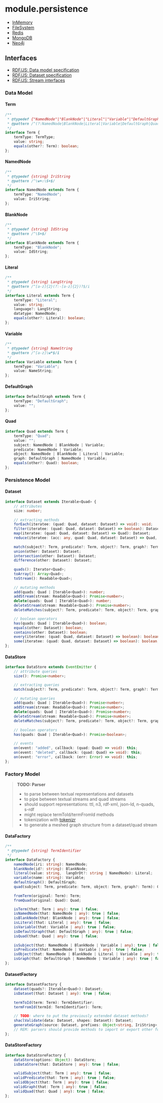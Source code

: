 # module.persistence

- [InMemory](https://git02.int.nsc.ag/Research/fua/lib/module.persistence.inmemory)
- [FileSystem](https://git02.int.nsc.ag/Research/fua/lib/module.persistence.filesystem)
- [Redis](https://git02.int.nsc.ag/Research/fua/lib/module.persistence.redis)
- [MongoDB](https://git02.int.nsc.ag/Research/fua/lib/module.persistence.mongodb)
- [Neo4j](https://git02.int.nsc.ag/Research/fua/lib/module.persistence.neo4j)

## Interfaces

- [RDF/JS: Data model specification](http://rdf.js.org/data-model-spec/)
- [RDF/JS: Dataset specification](https://rdf.js.org/dataset-spec/)
- [RDF/JS: Stream interfaces](https://rdf.js.org/stream-spec/)

### Data Model

#### Term

```ts
/**
 * @typedef {"NamedNode"|"BlankNode"|"Literal"|"Variable"|"DefaultGraph"|"Quad"} TermType
 * @pattern /^(?:NamedNode|BlankNode|Literal|Variable|DefaultGraph|Quad)$/
 */
interface Term {
    termType: TermType;
    value: string;
    equals(other?: Term): boolean;
};
```

#### NamedNode

```ts
/**
 * @typedef {string} IriString
 * @pattern /^\w+:\S+$/
 */
interface NamedNode extends Term {
    termType: "NamedNode";
    value: IriString;
};
```

#### BlankNode

```ts
/**
 * @typedef {string} IdString
 * @pattern /^\S+$/
 */
interface BlankNode extends Term {
    termType: "BlankNode";
    value: IdString;
};
```

#### Literal

```ts
/**
 * @typedef {string} LangString
 * @pattern /^[a-z]{2}(?:-[a-z]{2})?$/i
 */
interface Literal extends Term {
    termType: "Literal";
    value: string;
    language?: LangString;
    datatype: NamedNode;
    equals(other?: Literal): boolean;
};
```

#### Variable

```ts
/**
 * @typedef {string} NameString
 * @pattern /^[a-z]\w*$/i
 */
interface Variable extends Term {
    termType: "Variable";
    value: NameString;
};
```

#### DefaultGraph

```ts
interface DefaultGraph extends Term {
    termType: "DefaultGraph";
    value: "";
};
```

#### Quad

```ts
interface Quad extends Term {
    termType: "Quad";
    value: "";
    subject: NamedNode | BlankNode | Variable;
    predicate: NamedNode | Variable;
    object: NamedNode | BlankNode | Literal | Variable;
    graph: DefaultGraph | NamedNode | Variable;
    equals(other?: Quad): boolean;
};
```

### Persistence Model

#### Dataset

```ts
interface Dataset extends Iterable<Quad> {
    // attributes
    size: number;
    
    // extracting methods
    forEach(iteratee: (quad: Quad, dataset: Dataset) => void): void;
    filter(iteratee: (quad: Quad, dataset: Dataset) => boolean): Dataset;
    map(iteratee: (quad: Quad, dataset: Dataset) => Quad): Dataset;
    reduce(iteratee: (acc: any, quad: Quad, dataset: Dataset) => Quad, acc?: any): any;
    
    match(subject?: Term, predicate?: Term, object?: Term, graph?: Term): Dataset;
    union(other: Dataset): Dataset;
    intersection(other: Dataset): Dataset;
    difference(other: Dataset): Dataset;
    
    quads(): Iterator<Quad>;
    toArray(): Array<Quad>;
    toStream(): Readable<Quad>;
    
    // mutating methods
    add(quads: Quad | Iterable<Quad>): number;
    addStream(stream: Readable<Quad>): Promise<number>;
    delete(quads: Quad | Iterable<Quad>): number;
    deleteStream(stream: Readable<Quad>): Promise<number>;
    deleteMatches(subject?: Term, predicate?: Term, object?: Term, graph?: Term): number;

    // boolean operators
    has(quads: Quad | Iterable<Quad>): boolean;
    equals(other: Dataset): boolean;
    contains(other: Dataset): boolean;
    every(iteratee: (quad: Quad, dataset: Dataset) => boolean): boolean;
    some(iteratee: (quad: Quad, dataset: Dataset) => boolean): boolean;
};
```

#### DataStore

```ts
interface DataStore extends EventEmitter {
    // attribute queries
    size(): Promise<number>;

    // extracting queries
    match(subject?: Term, predicate?: Term, object?: Term, graph?: Term): Promise<Dataset>;
    
    // mutating queries
    add(quads: Quad | Iterable<Quad>): Promise<number>;
    addStream(stream: Readable<Quad>): Promise<number>;
    delete(quads: Quad | Iterable<Quad>): Promise<number>;
    deleteStream(stream: Readable<Quad>): Promise<number>;
    deleteMatches(subject?: Term, predicate?: Term, object?: Term, graph?: Term): Promise<number>;
    
    // boolean operators
    has(quads: Quad | Iterable<Quad>): Promise<boolean>;
    
    // events
    on(event: "added", callback: (quad: Quad) => void): this;
    on(event: "deleted", callback: (quad: Quad) => void): this;
    on(event: "error", callback: (err: Error) => void): this;
};
```

### Factory Model

> __TODO: Parser__
> - to parse between textual representations and datasets
> - to pipe between textual streams and quad streams
> - should support representations: ttl, n3, rdf-xml, json-ld, n-quads, s-rdf
> - might replace termToId/termFromId methods
> - tokenization with [tokenizr](https://www.npmjs.com/package/tokenizr)
> - to generate a meshed graph structure from a dataset/quad stream

#### DataFactory

```ts
/**
 * @typedef {string} TermIdentifier
 */
interface DataFactory {
    namedNode(iri: string): NamedNode;
    blankNode(id?: string): BlankNode;
    literal(value: string,  langOrDt?: string | NamedNode): Literal;
    variable(name: string): Variable;
    defaultGraph(): DefaultGraph;
    quad(subject: Term, predicate: Term, object: Term, graph?: Term): Quad;
    
    fromTerm(original: Term): Term;
    fromQuad(original: Quad): Quad;

    isTerm(that: Term | any): true | false;
    isNamedNode(that: NamedNode | any): true | false;
    isBlankNode(that: BlankNode | any): true | false;
    isLiteral(that: Literal | any): true | false;
    isVariable(that: Variable | any): true | false;
    isDefaultGraph(that: DefaultGraph | any): true | false;
    isQuad(that: Quad | any): true | false;
    
    isSubject(that: NamedNode | BlankNode | Variable | any): true | false;
    isPredicate(that: NamedNode | Variable | any): true | false;
    isObject(that: NamedNode | BlankNode | Literal | Variable | any): true | false;
    isGraph(that: DefaultGraph | NamedNode | Variable | any): true | false;
};
```

#### DatasetFactory

```ts
interface DatasetFactory {
    dataset(quads?: Iterable<Quad>): Dataset;
    isDataset(that: Dataset | any): true | false;
    
    termToId(term: Term): TermIdentifier;
    termFromId(termId: TermIdentifier): Term;
    
    // TODO: where to put the previously extended dataset methods?
    shaclValidate(data: Dataset, shapes: Dataset): Dataset;
    generateGraph(source: Dataset, prefixes: Object<string, IriString>, options?: { compact?: boolean, meshed?: boolean, blanks?: boolean}): Map<IriString, Object>;
    // REM: parsers should provide methods to import or export other formats
};
```

#### DataStoreFactory

```ts
interface DataStoreFactory {
    dataStore(options: Object): DataStore;
    isDataStore(that: DataStore | any): true | false;
    
    validSubject(that: Term | any): true | false;
    validPredicate(that: Term | any): true | false;
    validObject(that: Term | any): true | false;
    validGraph(that: Term | any): true | false;
    validQuad(that: Quad | any): true | false;
};
```
